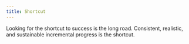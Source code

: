 ```yaml
---
title: Shortcut
---
```


Looking for the shortcut to success is the long road. Consistent, realistic, and sustainable incremental progress is the shortcut.

